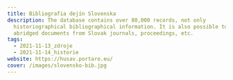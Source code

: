 ```yaml
---
title: Bibliografia dejín Slovenska
description: The database contains over 80,000 records, not only
  historiographical bibliographical information. It is also possible to view
  abridged documents from Slovak journals, proceedings, etc.
tags:
  - 2021-11-13_zdroje
  - 2021-11-14_historie
website: https://husav.portaro.eu/
cover: /images/slovensko-bib.jpg
---
```

